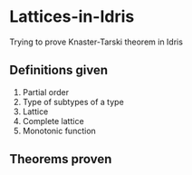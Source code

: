 # Lattices-in-Idris
Trying to prove Knaster-Tarski theorem in Idris

## Definitions given
1. Partial order
2. Type of subtypes of a type
3. Lattice 
4. Complete lattice
5. Monotonic function

## Theorems proven

